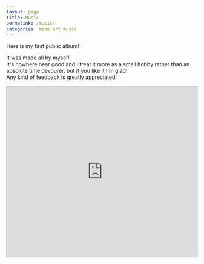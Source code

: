 ```yaml
---
layout: page
title: Music
permalink: /music/
categories: mine art music
---
```


Here is my first public album!

It was made all by myself.\
It's nowhere near good and I treat it more as a small hobby rather than an absolute time devourer, but if you like it I'm glad!\
Any kind of feedback is greatly appreciated!

<iframe width="100%" height="450" src="https://www.bandlab.com/embed/collection/?id=2709bff8-40d0-ef11-88cf-000d3a930a2c" allowfullscreen></iframe>
